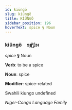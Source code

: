 ```yaml
---
id: kiüngö
slug: kiüngö
title: KİÜNGÖ
sidebar_position: 196
hoverText: spice § Noun
---
```


### kiüngö&emsp;<span kind="abugida">ɔɟɽ̃ʄꜿı</span>

*spice* **§** Noun

**Verb**: to be a spice

**Noun**: spice

**Modifier**: spice-related

Swahili kiungo undefined

*Niger-Congo Language Family*